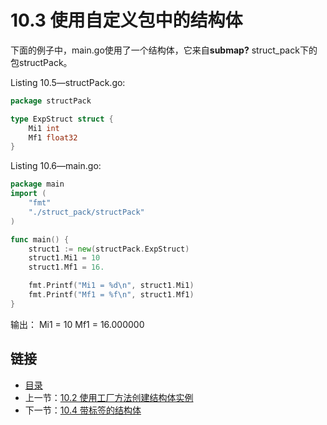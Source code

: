 # 10.3 使用自定义包中的结构体

下面的例子中，main.go使用了一个结构体，它来自**submap?** struct_pack下的包structPack。

Listing 10.5—structPack.go:
```go
package structPack

type ExpStruct struct {
    Mi1 int
    Mf1 float32
}
```

Listing 10.6—main.go:
```go
package main
import (
    "fmt"
    "./struct_pack/structPack"
)

func main() {
    struct1 := new(structPack.ExpStruct)
    struct1.Mi1 = 10
    struct1.Mf1 = 16.

    fmt.Printf("Mi1 = %d\n", struct1.Mi1)
    fmt.Printf("Mf1 = %f\n", struct1.Mf1)
}
```

输出：
    Mi1 = 10
    Mf1 = 16.000000

## 链接
- [目录](directory.md)
- 上一节：[10.2 使用工厂方法创建结构体实例](10.2.md)
- 下一节：[10.4 带标签的结构体](10.4.md)
